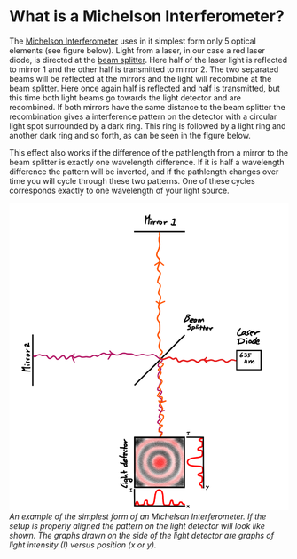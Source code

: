 # What is a Michelson Interferometer?

The [Michelson Interferometer](https://en.wikipedia.org/wiki/Michelson_interferometer) uses in it simplest form only 5 optical elements (see figure below). Light from a laser, in our case a red laser diode, is directed at the [beam splitter](https://en.wikipedia.org/wiki/Beam_splitter). Here half of the laser light is reflected to mirror 1 and the other half is transmitted to mirror 2. The two separated beams will be reflected at the mirrors and the light will recombine at the beam splitter. Here once again half is reflected and half is transmitted, but this time both light beams go towards the light detector and are recombined. If both mirrors have the same distance to the beam splitter the recombination gives a interference pattern on the detector with a circular light spot surrounded by a dark ring. This ring is followed by a light ring and another dark ring and so forth, as can be seen in the figure below.

This effect also works if the difference of the pathlength from a mirror to the beam splitter is exactly one wavelength difference. If it is half a wavelength difference the pattern will be inverted, and if the pathlength changes over time you will cycle through these two patterns. One of these cycles corresponds exactly to one wavelength of your light source.

![Alt text](../images/M_Interferometer2.png)
*An example of the simplest form of an Michelson Interferometer. If the setup is properly aligned the pattern on the light detector will look like shown. The graphs drawn on the side of the light detector are graphs of light intensity (I) versus position (x or y).*
